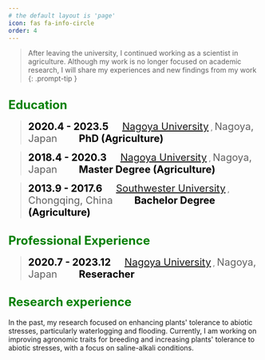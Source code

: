 ```yaml
---
# the default layout is 'page'
icon: fas fa-info-circle
order: 4
---
```


> After leaving the university, I continued working as a scientist in agriculture. Although my work is no longer focused on academic research, I will share my experiences and new findings from my work
{: .prompt-tip }

## <span style="font-size:24px; color:Green; font-weight:bold;">Education</span>


><span style="font-size:20px; color:Black; font-weight:bold;">2020.4 - 2023.5</span>&nbsp;&nbsp;&nbsp;&nbsp;&nbsp;&nbsp; <span style="font-size:20px;">[Nagoya University](https://www.agr.nagoya-u.ac.jp/)</span>
, <span style="font-size:20px;">Nagoya, Japan &nbsp;&nbsp;&nbsp;&nbsp;&nbsp;&nbsp;</span> <span style="color:Black;font-size:20px; font-weight:bold;">PhD (Agriculture)</span>

><span style="font-size:20px; color:Black; font-weight:bold;">2018.4 - 2020.3</span>&nbsp;&nbsp;&nbsp;&nbsp;&nbsp;&nbsp; <span style="font-size:20px;">[Nagoya University](https://www.agr.nagoya-u.ac.jp/)</span>
, <span style="font-size:20px;"> Nagoya, Japan &nbsp;&nbsp;&nbsp;&nbsp;&nbsp;&nbsp;</span> <span style="color:Black;font-size:20px; font-weight:bold;">Master Degree (Agriculture)</span> 

><span style="font-size:20px; color:Black; font-weight:bold;">2013.9 - 2017.6</span>&nbsp;&nbsp;&nbsp;&nbsp;&nbsp;&nbsp; <span style="font-size:20px;">[Southwester University](http://agronomy.swu.edu.cn/)</span>
, <span style="font-size:20px;"> Chongqing, China &nbsp;&nbsp;&nbsp;&nbsp;&nbsp;&nbsp;</span> <span style="color:Black;font-size:20px; font-weight:bold;">Bachelor Degree (Agriculture)</span> 

## <span style="font-size:24px; color:Green; font-weight:bold;">Professional Experience</span>

><span style="font-size:20px; color:Black; font-weight:bold;">2020.7 - 2023.12</span>&nbsp;&nbsp;&nbsp;&nbsp;&nbsp;&nbsp; <span style="font-size:20px;">[Nagoya University](https://www.agr.nagoya-u.ac.jp/)</span>
, <span style="font-size:20px;">Nagoya, Japan &nbsp;&nbsp;&nbsp;&nbsp;&nbsp;&nbsp;</span> <span style="color:Black;font-size:20px; font-weight:bold;">Reseracher</span>

## <span style="font-size:24px; color:Green; font-weight:bold;">Research experience</span>
In the past, my research focused on enhancing plants' tolerance to abiotic stresses, particularly waterlogging and flooding. Currently, I am working on improving agronomic traits for breeding and increasing plants' tolerance to abiotic stresses, with a focus on saline-alkali conditions. 